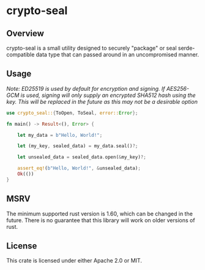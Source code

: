 # crypto-seal

## Overview 

crypto-seal is a small utility designed to securely "package" or seal serde-compatible data type that can passed around in an uncompromised manner. 

## Usage

*Note: ED25519 is used by default for encryption and signing. If AES256-GCM is used, signing will only supply an encrypted SHA512 hash using the key. This will be replaced in the future as this may not be a desirable option*

```rust
use crypto_seal::{ToOpen, ToSeal, error::Error};

fn main() -> Result<(), Error> {

    let my_data = b"Hello, World!";

    let (my_key, sealed_data) = my_data.seal()?;

    let unsealed_data = sealed_data.open(&my_key)?;

    assert_eq!(b"Hello, World!", &unsealed_data);
    Ok(())
}
```

## MSRV

The minimum supported rust version is 1.60, which can be changed in the future. There is no guarantee that this library will work on older versions of rust.


## License

This crate is licensed under either Apache 2.0 or MIT. 